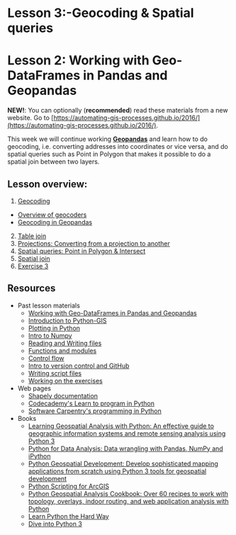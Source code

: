 # Lesson 3:-Geocoding & Spatial queries

# Lesson 2: Working with Geo-DataFrames in Pandas and Geopandas

**NEW!**: You can optionally (**recommended**) read these materials from a new website. Go to [https://automating-gis-processes.github.io/2016/](https://automating-gis-processes.github.io/2016/).

This week we will continue working [**Geopandas**](http://geopandas.org/) and learn how to do geocoding, i.e. converting addresses into coordinates or vice versa, and do spatial queries such as Point in Polygon that makes it possible to do a spatial join between two layers. 
  
## Lesson overview:

 1. [Geocoding](Lesson/.rst) 
   - [Overview of geocoders](Lesson/)
   - [Geocoding in Geopandas](Lesson/) 
 2. [Table join](Lesson/)
 3. [Projections: Converting from a projection to another](Lesson/)
 4. [Spatial queries: Point in Polygon & Intersect](Lesson/)
 5. [Spatial join](Lesson/)
 6. [Exercise 3](https://classroom.github.com/assignment-invitations/dfc931a86070034e3b7e3908dc56f7cd)

## Resources

- Past lesson materials
  - [Working with Geo-DataFrames in Pandas and Geopandas](https://github.com/Automating-GIS-processes/Lesson-2-Geo-DataFrames)
  - [Introduction to Python-GIS](https://github.com/Automating-GIS-processes/Lesson-1-Intro-Python-GIS)
  - [Plotting in Python](https://github.com/Python-for-geo-people/Lesson-7-Plotting)
  - [Intro to Numpy](https://github.com/Python-for-geo-people/Lesson-6-Intro-to-NumPy)
  - [Reading and Writing files](https://github.com/Python-for-geo-people/Lesson-5-Reading-Writing)
  - [Functions and modules](https://github.com/Python-for-geo-people/Functions-and-modules)
  - [Control flow](https://github.com/Python-for-geo-people/Control-flow)
  - [Intro to version control and GitHub](https://github.com/Python-for-geo-people/Diving-into-Python/tree/master/Lesson/intro-to-GitHub.md)
  - [Writing script files](https://github.com/Python-for-geo-people/Diving-into-Python/tree/master/Lesson/writing-scripts.md)
  - [Working on the exercises](https://github.com/Python-for-geo-people/Diving-into-Python/tree/master/Lesson/working-on-assignment.md)
- Web pages
  - [Shapely documentation](http://toblerity.org/shapely/manual.html)
  - [Codecademy's Learn to program in Python](https://www.codecademy.com/learn/python)
  - [Software Carpentry's programming in Python](https://swcarpentry.github.io/python-novice-inflammation/)
- Books
  - [Learning Geospatial Analysis with Python: An effective guide to geographic information systems and remote sensing analysis using Python 3](https://www.packtpub.com/application-development/learning-geospatial-analysis-python-second-edition)
  - [Python for Data Analysis: Data wrangling with Pandas, NumPy and iPython](http://www.amazon.com/Python-Data-Analysis-Wrangling-IPython/dp/1449319793)
  - [Python Geospatial Development: Develop sophisticated mapping applications from scratch using Python 3 tools for geospatial development](https://www.packtpub.com/application-development/python-geospatial-development-third-edition)
  - [Python Scripting for ArcGIS](https://www.amazon.com/Python-Scripting-ArcGIS-Paul-Zandbergen/dp/1589482824/ref=asap_bc?ie=UTF8)
  - [Python Geospatial Analysis Cookbook: Over 60 recipes to work with topology, overlays, indoor routing, and web application analysis with Python](https://www.packtpub.com/big-data-and-business-intelligence/python-geospatial-analysis-cookbook)
  - [Learn Python the Hard Way](http://learnpythonthehardway.org/book/)
  - [Dive into Python 3](http://www.diveinto.org/python3/)

